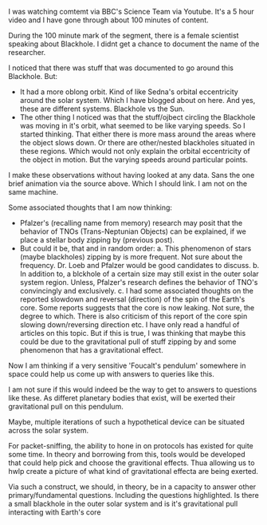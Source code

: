 I was watching comtemt via BBC's Science Team via Youtube. It's a 5 hour video and I have gone through about 100 minutes of content. 

During the 100 minute mark of the segment, there is a female scientist speaking about Blackhole. I didnt get a chance to document the name of the researcher. 

I noticed that there was stuff that was documented to go around this Blackhole. But:
- It had a more oblong orbit. Kind of like Sedna's orbital eccentricity around the solar system. Which I have blogged about on here. And yes, these are different systems. Blackhole vs the Sun.
- The other thing I noticed was that the stuff/ojbect circling the Blackhole was moving in it's orbit, what seemed to be like varying speeds. So I started thinking. That either there is more mass around the areas where the object slows down. Or there are other/nested blackholes situated in these regions. Which would not only explain the orbital eccentricity of the object in motion. But the varying speeds around particular points.

I make these observations without having looked at any data. Sans the one brief animation via the source above. Which I should link. I am not on the same machine. 

Some associated thoughts that I am now thinking:
- Pfalzer's (recalling name from memory) research may posit that the behavior of TNOs (Trans-Neptunian Objects) can be explained, if we place a stellar body zipping by (previous post). 
- But could it be, that and in random order: a. This phenomenon of stars (maybe blackholes) zipping by is more frequent. Not sure about the frequency. Dr. Loeb  and Pfalzer would be good candidates to discuss. b. In addition to, a blckhole of a certain size may still exist in the outer solar system region. Unless, Pfalzer's research defines the behavior of TNO's convincingly and exclusively. c. I had some associated thoughts on the reported slowdown and reversal (direction) of the spin of the Earth's core. Some reports suggests that the core is now leaking. Not sure, the degree to which. There is also criticism of this report of the core spin slowing down/reversing direction etc. I have only read a handful of articles on this topic. But if this is true, I was thinking that maybe this could be due to the gravitational pull of stuff zipping by and some phenomenon that has a gravitational effect. 

Now I am thinking if a very sensitive 'Foucalt's pendulum' somewhere in space could help us come up with answers to queries like this. 

I am not sure if this would indeed be the way to get to answers to questions like these. As differet planetary bodies that exist, will be exerted their gravitational pull on this pendulum. 

Maybe, multiple iterations of such a hypothetical device can be situated across the solar system. 

For packet-sniffing, the ability to hone in on protocols has existed for quite some time. In theory and borrowing from this, tools would be developed that could help pick and choose the gravitional effects. Thua allowing us to hwlp create a picture of what kind of gravitational effecta are being exerted. 

Via such a construct, we should, in theory, be in a capacity to answer other primary/fundamental questions. Including the questions highlighted. Is there a small blackhole in the outer solar system and is it's gravitational pull interacting with Earth's core 